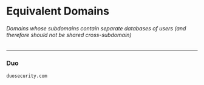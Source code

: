 # Equivalent Domains
###### Domains whose subdomains contain separate databases of users (and therefore should not be shared cross-subdomain)


***
### Duo
```
duosecurity.com
```

